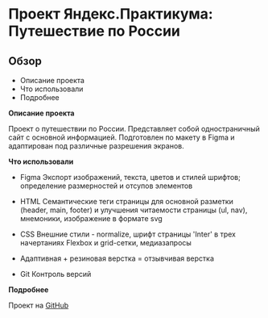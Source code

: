 # Проект Яндекс.Практикума: Путешествие по России

## Обзор
* Описание проекта
* Что использовали
* Подробнее

**Описание проекта**

Проект о путешествии по России. Представляет собой одностраничный сайт с основной информацией. Подготовлен по макету в Figma и адаптирован под различные разрешения экранов.

**Что использовали**

  *  Figma
Экспорт изображений, текста, цветов и стилей шрифтов; определение размерностей и отсупов элементов

  *  HTML
Семантические теги страницы для основной разметки (header, main, footer) и улучшения читаемости страницы (ul, nav), мнемоники, изображение в формате svg 

  *  CSS
Внешние стили - normalize, шрифт страницы 'Inter' в трех начертаниях
Flexbox и grid-сетки, медиазапросы

  *  Адаптивная + резиновая верстка = отзывчивая верстка

  *  Git
Контроль версий

**Подробнее**

Проект на [GitHub](https://github.com/Anastacia-Tesli/russian-travel.git)

